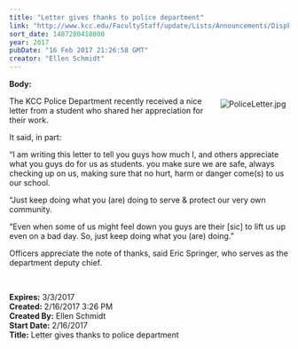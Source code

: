 ```yaml
---
title: "Letter gives thanks to police department"
link: "http://www.kcc.edu/FacultyStaff/update/Lists/Announcements/DispForm.aspx?ID=2383"
sort_date: 1487280418000
year: 2017
pubDate: "16 Feb 2017 21:26:58 GMT"
creator: "Ellen Schmidt"
---
```


<div><b>Body:</b> <div class="ExternalClass0480C927BAC248CABDD6ACCBDC761011"><p><img alt="PoliceLetter.jpg" src="/FacultyStaff/update/Documents/PoliceLetter.jpg" style="vertical-align:auto;float:right;margin:5px" />The KCC Police Department recently received a nice letter from a student who shared her appreciation for their work.</p>
<p>It said, in part:</p>
<p>“I am writing this letter to tell you guys how much I, and others appreciate what you guys do for us as students. you make sure we are safe, always checking up on us, making sure that no hurt, harm or danger come(s) to us our school. </p>
<p>“Just keep doing what you (are) doing to serve &amp; protect our very own community. </p>
<p>“Even when some of us might feel down you guys are their [sic] to lift us up even on a bad day. So, just keep doing what you (are) doing.”</p>
<p>Officers appreciate the note of thanks, said Eric Springer, who serves as the department deputy chief.<br /></p>
<p> </p></div></div>
<div><b>Expires:</b> 3/3/2017</div>
<div><b>Created:</b> 2/16/2017 3:26 PM</div>
<div><b>Created By:</b> Ellen Schmidt</div>
<div><b>Start Date:</b> 2/16/2017</div>
<div><b>Title:</b> Letter gives thanks to police department</div>
